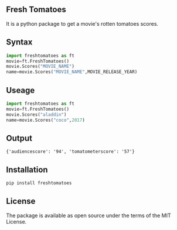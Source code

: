 ## Fresh Tomatoes
It is a python package to get a movie's rotten tomatoes scores.
## Syntax
```python
import freshtomatoes as ft
movie=ft.FreshTomatoes()
movie.Scores("MOVIE_NAME")
name=movie.Scores("MOVIE_NAME",MOVIE_RELEASE_YEAR)
```
## Useage
```python
import freshtomatoes as ft
movie=ft.FreshTomatoes()
movie.Scores("aladdin")
name=movie.Scores("coco",2017)
```
## Output
`{'audiencescore': '94', 'tomatometerscore': '57'}
`
## Installation
```python
pip install freshtomatoes
```

## License
The package is available as open source under the terms of the MIT License.